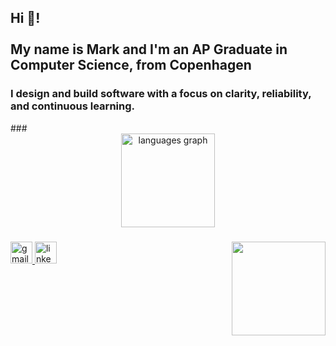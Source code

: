 <h2 align="left">Hi 👋!
  <br>
  <br>
  My name is Mark and I'm an AP Graduate in Computer Science, from Copenhagen</h2>
<h3>I design and build software with a focus on clarity, reliability, and continuous learning.
</h3>
###

<div align="center">
  <img src="https://github-readme-stats.vercel.app/api/top-langs?username=markziegler1&locale=en&hide_title=false&layout=compact&card_width=320&langs_count=5&theme=dracula&hide_border=false" height="150" alt="languages graph"  />
</div>

###

<img align="right" height="150" src="https://media1.tenor.com/m/uTOfbMBFOlIAAAAd/qa-developer.gif"  />

  
  <a href="mailto:markz@live.dk" target="_blank">
    <img src="https://img.shields.io/static/v1?message=Gmail&logo=gmail&label=&color=D14836&logoColor=white&labelColor=&style=for-the-badge" height="35" alt="gmail logo"  />
  </a>
  <a href="https://www.linkedin.com/in/mark-b-ziegler/" target="_blank">
    <img src="https://img.shields.io/static/v1?message=LinkedIn&logo=linkedin&label=&color=0077B5&logoColor=white&labelColor=&style=for-the-badge" height="35" alt="linkedin logo"  />
  </a>
</div>

###

<br clear="both">
